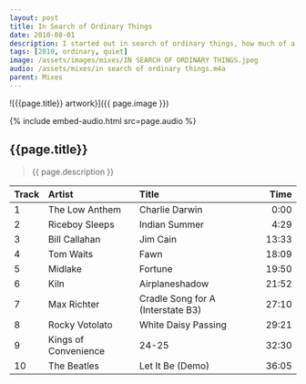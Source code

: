 ```yaml
---
layout: post
title: In Search of Ordinary Things
date: 2010-08-01
description: I started out in search of ordinary things, how much of a tree bends in the wind?
tags: [2010, ordinary, quiet]
image: /assets/images/mixes/IN SEARCH OF ORDINARY THINGS.jpeg
audio: /assets/mixes/in search of ordinary things.m4a
parent: Mixes
---
```


![{{page.title}} artwork}]({{ page.image }})

{% include embed-audio.html src=page.audio %}

## {{page.title}}
>{{ page.description }}

| Track | Artist                   | Title                                      |   Time |
|:------|:-------------------------|:-------------------------------------------|-------:|
| 1     | The Low Anthem           | Charlie Darwin                             |   0:00 |
| 2     | Riceboy Sleeps           | Indian Summer                              |   4:29 |
| 3     | Bill Callahan            | Jim Cain                                   |  13:33 |
| 4     | Tom Waits                | Fawn                                       |  18:09 |
| 5     | Midlake                  | Fortune                                    |  19:50 |
| 6     | Kiln                     | Airplaneshadow                             |  21:52 |
| 7     | Max Richter              | Cradle Song for A (Interstate B3)          |  27:10 |
| 8     | Rocky Votolato           | White Daisy Passing                        |  29:21 |
| 9     | Kings of Convenience     | 24-25                                      |  32:30 |
| 10    | The Beatles              | Let It Be (Demo)                           |  36:05 |
